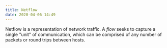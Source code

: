 ```yaml
---
title: Netflow
date: 2020-04-06 14:49
---
```


Netflow is a representation of network traffic. A _flow_ seeks to
capture a single "unit" of communication, which can be comprised of
any number of packets or round trips between hosts.
